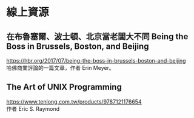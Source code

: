 # 線上資源

## 在布魯塞爾、波士頓、北京當老闆大不同 Being the Boss in Brussels, Boston, and Beijing 
https://hbr.org/2017/07/being-the-boss-in-brussels-boston-and-beijing  
哈佛商業評論的一篇文章，作者 Erin Meyer。

## The Art of UNIX Programming
https://www.tenlong.com.tw/products/9787121176654  
作者 Eric S. Raymond
